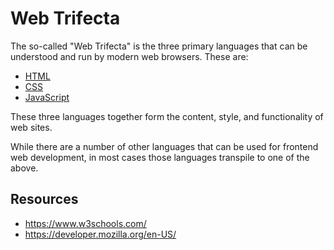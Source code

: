 # Web Trifecta

The so-called \"Web Trifecta\" is the three primary languages that can
be understood and run by modern web browsers. These are:

-   [HTML](/languages/HTML)
-   [CSS](/languages/CSS)
-   [JavaScript](/languages/JavaScript)

These three languages together form the content, style, and
functionality of web sites.

While there are a number of other languages that can be used for
frontend web development, in most cases those languages transpile to one
of the above.

## Resources

-   <https://www.w3schools.com/>
-   <https://developer.mozilla.org/en-US/>
